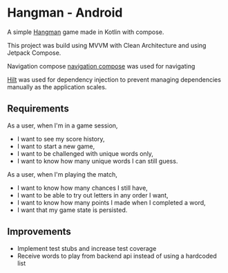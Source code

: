 # Hangman - Android
A simple [Hangman](https://en.wikipedia.org/wiki/Hangman_(game)) game made in Kotlin with compose.

This project was build using MVVM with Clean Architecture and using Jetpack Compose.

Navigation compose [navigation compose](https://developer.android.com/jetpack/compose/navigation) was used for navigating

[Hilt](https://developer.android.com/jetpack/compose/libraries#hilt) was used
for dependency injection to prevent managing dependencies manually as the application scales.


## Requirements
As a user, when I'm in a game session,
- I want to see my score history,
- I want to start a new game, 
- I want to be challenged with unique words only, 
- I want to know how many unique words I can still guess. 

As a user, when I'm playing the match,
- I want to know how many chances I still have,
- I want to be able to try out letters in any order I want,
- I want to know how many points I made when I completed a word,
- I want that my game state is persisted.

## Improvements
- Implement test stubs and increase test coverage
- Receive words to play from backend api instead of using a hardcoded list
